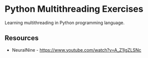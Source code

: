 # Python Multithreading Exercises
Learning multithreading in Python programming language.

## Resources
* NeuralNine - https://www.youtube.com/watch?v=A_Z1lgZLSNc
